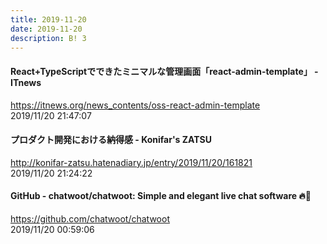 ```yaml
---
title: 2019-11-20
date: 2019-11-20
description: B! 3
---
```


#### React+TypeScriptでできたミニマルな管理画面「react-admin-template」 - ITnews
https://itnews.org/news_contents/oss-react-admin-template<br>
2019/11/20 21:47:07<br>


#### プロダクト開発における納得感 - Konifar's ZATSU
http://konifar-zatsu.hatenadiary.jp/entry/2019/11/20/161821<br>
2019/11/20 21:24:22<br>


#### GitHub - chatwoot/chatwoot: Simple and elegant live chat software 🔥💬
https://github.com/chatwoot/chatwoot<br>
2019/11/20 00:59:06<br>


